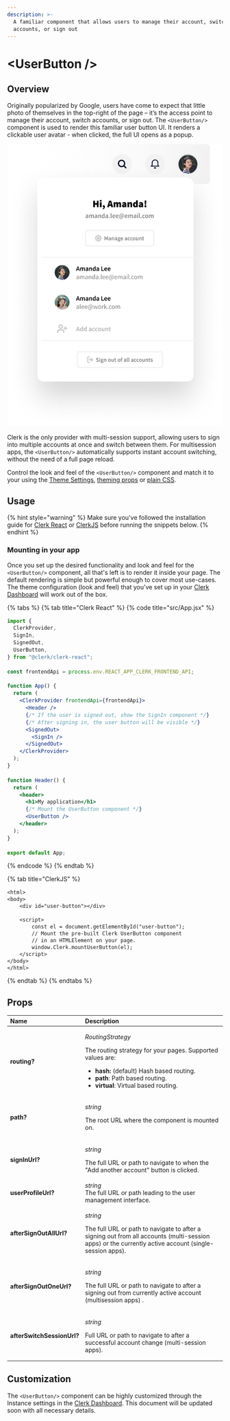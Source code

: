 ```yaml
---
description: >-
  A familiar component that allows users to manage their account, switch
  accounts, or sign out
---
```


# &lt;UserButton /&gt;

## Overview

Originally popularized by Google, users have come to expect that little photo of themselves in the top-right of the page – it’s the access point to manage their account, switch accounts, or sign out. The `<UserButton/>` component is used to render this familiar user button UI. It renders a clickable user avatar - when clicked, the full UI opens as a popup. 



![The default &amp;lt;UserButton/&amp;gt; component](../.gitbook/assets/user-button.png)

Clerk is the only provider with multi-session support, allowing users to sign into multiple accounts at once and switch between them. For multisession apps, the `<UserButton/>` automatically supports instant account switching, without the need of a full page reload.

Control the look and feel of the `<UserButton/>` component and match it to your using the [Theme Settings](../popular-guides/setup-your-application.md#theme), [theming props](user-profile.md#customization) or [plain CSS](user-profile.md#customization).

## Usage

{% hint style="warning" %}
Make sure you've followed the installation guide for [Clerk React](../reference/clerk-react/installation.md) or [ClerkJS](../reference/clerkjs/installation.md) before running the snippets below.
{% endhint %}

### Mounting in your app

Once you set up the desired functionality and look and feel for the `<UserButton/>` component, all that's left is to render it inside your page. The default rendering is simple but powerful enough to cover most use-cases. The  theme configuration \(look and feel\) that you've set up in your [Clerk Dashboard](https://dashboard.clerk.dev) will work out of the box.

{% tabs %}
{% tab title="Clerk React" %}
{% code title="src/App.jsx" %}
```jsx
import {
  ClerkProvider,
  SignIn,
  SignedOut,
  UserButton,
} from "@clerk/clerk-react";

const frontendApi = process.env.REACT_APP_CLERK_FRONTEND_API;

function App() {
  return (
    <ClerkProvider frontendApi={frontendApi}>
      <Header />
      {/* If the user is signed out, show the SignIn component */}
      {/* After signing in, the user button will be visible */}
      <SignedOut>
        <SignIn />
      </SignedOut>
    </ClerkProvider>
  );
}

function Header() {
  return (
    <header>
      <h1>My application</h1>
      {/* Mount the UserButton component */}
      <UserButton />
    </header>
  );
}

export default App;
```
{% endcode %}
{% endtab %}

{% tab title="ClerkJS" %}
```markup
<html>
<body>
    <div id="user-button"></div>
    
    <script>
        const el = document.getElementById("user-button");
        // Mount the pre-built Clerk UserButton component
        // in an HTMLElement on your page. 
        window.Clerk.mountUserButton(el);
    </script>
</body>
</html>
```
{% endtab %}
{% endtabs %}

## Props

<table>
  <thead>
    <tr>
      <th style="text-align:left">Name</th>
      <th style="text-align:left">Description</th>
    </tr>
  </thead>
  <tbody>
    <tr>
      <td style="text-align:left"><b>routing?</b>
      </td>
      <td style="text-align:left">
        <p><em>RoutingStrategy</em>
        </p>
        <p>The routing strategy for your pages. Supported values are:</p>
        <ul>
          <li><b>hash: </b>(default) Hash based routing.</li>
          <li><b>path</b>: Path based routing.</li>
          <li><b>virtual</b>: Virtual based routing.</li>
        </ul>
      </td>
    </tr>
    <tr>
      <td style="text-align:left"><b>path?</b>
      </td>
      <td style="text-align:left">
        <p><em>string</em>
        </p>
        <p>The root URL where the component is mounted on.</p>
      </td>
    </tr>
    <tr>
      <td style="text-align:left"><b>signInUrl?</b>
      </td>
      <td style="text-align:left">
        <p><em>string</em>
        </p>
        <p>The full URL or path to navigate to when the &quot;Add another account&quot;
          button is clicked.</p>
      </td>
    </tr>
    <tr>
      <td style="text-align:left"><b>userProfileUrl?</b>
      </td>
      <td style="text-align:left"><em>string<br /></em>The full URL or path leading to the user management
        interface.</td>
    </tr>
    <tr>
      <td style="text-align:left"><b>afterSignOutAllUrl?</b>
      </td>
      <td style="text-align:left">
        <p><em>string</em>
        </p>
        <p>The full URL or path to navigate to after a signing out from all accounts
          (multi-session apps) or the currently active account (single-session apps).</p>
      </td>
    </tr>
    <tr>
      <td style="text-align:left"><b>afterSignOutOneUrl?</b>
      </td>
      <td style="text-align:left">
        <p><em>string</em>
        </p>
        <p>The full URL or path to navigate to after a signing out from currently
          active account (multisession apps) .</p>
      </td>
    </tr>
    <tr>
      <td style="text-align:left"><b>afterSwitchSessionUrl?</b>
      </td>
      <td style="text-align:left">
        <p><em>string</em>
        </p>
        <p>Full URL or path to navigate to after a successful account change (multi-session
          apps).</p>
      </td>
    </tr>
  </tbody>
</table>

## Customization

The `<UserButton/>` component can be highly customized through the Instance settings in the [Clerk Dashboard](https://dashboard.clerk.dev/). This document will be updated soon with all necessary details.

